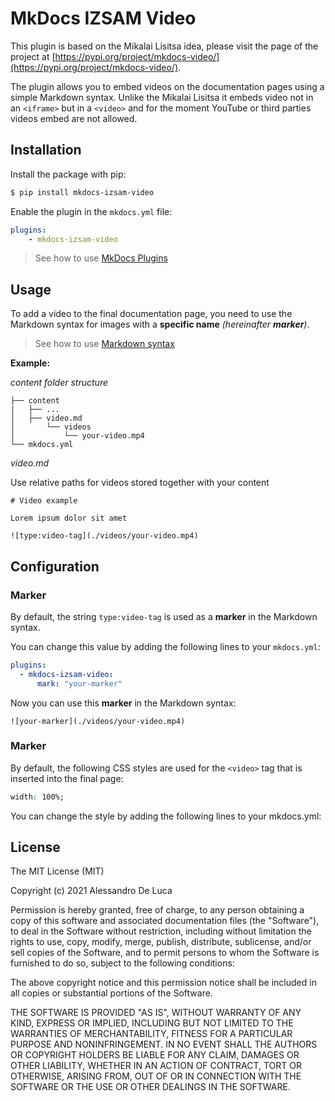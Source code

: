 # MkDocs IZSAM Video

This plugin is based on the Mikalai Lisitsa idea, please visit the page of the project at [https://pypi.org/project/mkdocs-video/](https://pypi.org/project/mkdocs-video/).

The plugin allows you to embed videos on the documentation pages using a simple Markdown syntax. Unlike the Mikalai Lisitsa it embeds video not in an `<iframe>` but in a `<video>` and for the moment YouTube or third parties videos embed are not allowed.

## Installation

Install the package with pip:

```bash
$ pip install mkdocs-izsam-video
```

Enable the plugin in the `mkdocs.yml` file:

```yaml
plugins:
    - mkdocs-izsam-video
```

> See how to use [MkDocs Plugins](https://www.mkdocs.org/dev-guide/plugins/#using-plugins)

## Usage

To add a video to the final documentation page, you need to use the Markdown syntax for images with a **specific name** *(hereinafter ***marker***)*.

> See how to use [Markdown syntax](https://guides.github.com/features/mastering-markdown/)

**Example:**

*content folder structure*

```
├── content
|   ├── ...
│   ├── video.md
│       └── videos
│           └── your-video.mp4
└── mkdocs.yml
```

*video.md*

Use relative paths for videos stored together with your content

```
# Video example

Lorem ipsum dolor sit amet

![type:video-tag](./videos/your-video.mp4)
```

## Configuration

### Marker

By default, the string `type:video-tag` is used as a **marker** in the Markdown syntax.

You can change this value by adding the following lines to your `mkdocs.yml`:

```yaml
plugins:
  - mkdocs-izsam-video:
      mark: "your-marker"
```

Now you can use this **marker** in the Markdown syntax:

```
![your-marker](./videos/your-video.mp4)
```

### Marker

By default, the following CSS styles are used for the `<video>` tag that is inserted into the final page:

```css
width: 100%;
```

You can change the style by adding the following lines to your mkdocs.yml:



## License

The MIT License (MIT)

Copyright (c) 2021 Alessandro De Luca

Permission is hereby granted, free of charge, to any person obtaining a copy of this software and associated documentation files (the "Software"), to deal in the Software without restriction, including without limitation the rights to use, copy, modify, merge, publish, distribute, sublicense, and/or sell copies of the Software, and to permit persons to whom the Software is furnished to do so, subject to the following conditions:

The above copyright notice and this permission notice shall be included in all copies or substantial portions of the Software.

THE SOFTWARE IS PROVIDED "AS IS", WITHOUT WARRANTY OF ANY KIND, EXPRESS OR IMPLIED, INCLUDING BUT NOT LIMITED TO THE WARRANTIES OF MERCHANTABILITY, FITNESS FOR A PARTICULAR PURPOSE AND NONINFRINGEMENT. IN NO EVENT SHALL THE AUTHORS OR COPYRIGHT HOLDERS BE LIABLE FOR ANY CLAIM, DAMAGES OR OTHER LIABILITY, WHETHER IN AN ACTION OF CONTRACT, TORT OR OTHERWISE, ARISING FROM, OUT OF OR IN CONNECTION WITH THE SOFTWARE OR THE USE OR OTHER DEALINGS IN THE SOFTWARE.
